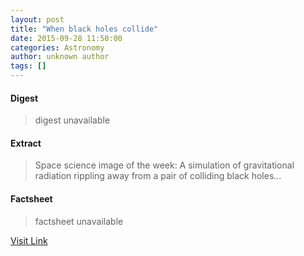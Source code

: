 ```yaml
---
layout: post
title: "When black holes collide"
date: 2015-09-28 11:50:00
categories: Astronomy
author: unknown author
tags: []
---
```



#### Digest
>digest unavailable

#### Extract
>Space science image of the week: A simulation of gravitational radiation rippling away from a pair of colliding black holes...

#### Factsheet
>factsheet unavailable

[Visit Link](http://www.esa.int/spaceinimages/Images/2015/09/If_our_eyes_could_see_gravitational_waves)


